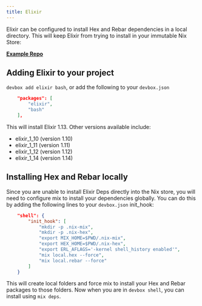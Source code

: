 ```yaml
---
title: Elixir
---
```


Elixir can be configured to install Hex and Rebar dependencies in a local directory. This will keep Elixir from trying to install in your immutable Nix Store: 

[**Example Repo**](https://github.com/jetpack-io/devbox-examples/tree/main/development/elixir/elixir_hello)

## Adding Elixir to your project

`devbox add elixir bash`, or add the following to your `devbox.json`

```json
    "packages": [
        "elixir",
        "bash"
    ],
```

This will install Elixir 1.13. 
Other versions available include: 

* elixir_1_10 (version 1.10)
* elixir_1_11 (version 1.11)
* elixir_1_12 (version 1.12)
* elixir_1_14 (version 1.14)

## Installing Hex and Rebar locally

Since you are unable to install Elixir Deps directly into the Nix store, you will need to configure mix to install your dependencies globally. You can do this by adding the following lines to your `devbox.json` init_hook:

```json
    "shell": {
        "init_hook": [
            "mkdir -p .nix-mix",
            "mkdir -p .nix-hex",
            "export MIX_HOME=$PWD/.nix-mix",
            "export HEX_HOME=$PWD/.nix-hex",
            "export ERL_AFLAGS='-kernel shell_history enabled'",
            "mix local.hex --force",
            "mix local.rebar --force"
        ]
    }
```

This will create local folders and force mix to install your Hex and Rebar packages to those folders. Now when you are in `devbox shell`, you can install using `mix deps`.
